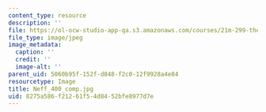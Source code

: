 ```yaml
---
content_type: resource
description: ''
file: https://ol-ocw-studio-app-qa.s3.amazonaws.com/courses/21m-299-the-beatles-fall-2017/8275a586f21261f54d8452bfe8977d7e_Neff_400_comp.jpg
file_type: image/jpeg
image_metadata:
  caption: ''
  credit: ''
  image-alt: ''
parent_uid: 5060b95f-152f-d848-f2c0-12f9928a4e84
resourcetype: Image
title: Neff_400_comp.jpg
uid: 8275a586-f212-61f5-4d84-52bfe8977d7e
---
```

